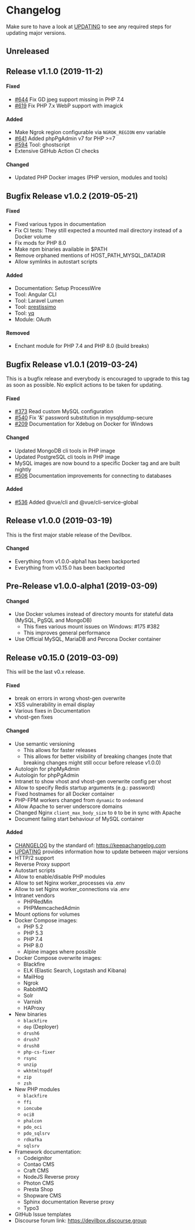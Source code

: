 # Changelog

Make sure to have a look at [UPDATING](https://github.com/cytopia/devilbox/blob/master/UPDATING.md) to see any required steps for updating
major versions.



## Unreleased


## Release v1.1.0 (2019-11-2)

#### Fixed
- [#644](https://github.com/cytopia/devilbox/issues/644) Fix GD jpeg support missing in PHP 7.4
- [#619](https://github.com/cytopia/devilbox/issues/619) Fix PHP 7.x  WebP support with imagick

#### Added
- Make Ngrok region configurable via `NGROK_REGION` env variable
- [#641](https://github.com/cytopia/devilbox/issues/641) Added phpPgAdmin v7 for PHP >=7
- [#594](https://github.com/cytopia/devilbox/issues/594) Tool: ghostscript
- Extensive GitHub Action CI checks

#### Changed
- Updated PHP Docker images (PHP version, modules and tools)


## Bugfix Release v1.0.2 (2019-05-21)

#### Fixed
- Fixed various typos in documentation
- Fix CI tests: They still expected a mounted mail directory instead of a Docker volume
- Fix mods for PHP 8.0
- Make npm binaries available in $PATH
- Remove orphaned mentions of HOST_PATH_MYSQL_DATADIR
- Allow symlinks in autostart scripts

#### Added
- Documentation: Setup ProcessWire
- Tool: Angular CLI
- Tool: Laravel Lumen
- Tool: [prestissimo](https://github.com/hirak/prestissimo)
- Tool: [yq](https://github.com/mikefarah/yq)
- Module: OAuth

#### Removed
- Enchant module for PHP 7.4 and PHP 8.0 (build breaks)


## Bugfix Release v1.0.1 (2019-03-24)

This is a bugfix release and everybody is encouraged to upgrade to this tag as soon as possible.
No explicit actions to be taken for updating.

#### Fixed
- [#373](https://github.com/cytopia/devilbox/issues/373) Read custom MySQL configuration
- [#540](https://github.com/cytopia/devilbox/issues/540) Fix '&' password substitution in mysqldump-secure
- [#209](https://github.com/cytopia/devilbox/issues/209) Documentation for Xdebug on Docker for Windows

#### Changed
- Updated MongoDB cli tools in PHP image
- Updated PostgreSQL cli tools in PHP image
- MySQL images are now bound to a specific Docker tag and are built nightly
- [#506](https://github.com/cytopia/devilbox/issues/506) Documentation improvements for connecting to databases

#### Added
- [#536](https://github.com/cytopia/devilbox/issues/536) Added @vue/cli and @vue/cli-service-global



## Release v1.0.0 (2019-03-19)

This is the first major stable release of the Devilbox.

#### Changed
- Everything from v1.0.0-alpha1 has been backported
- Everything from v0.15.0 has been backported



## Pre-Release v1.0.0-alpha1 (2019-03-09)

#### Changed
- Use Docker volumes instead of directory mounts for stateful data (MySQL, PgSQL and MongoDB)
    - This fixes various mount issues on Windows: #175 #382
    - This improves general performance
- Use Official MySQL, MariaDB and Percona Docker container



## Release v0.15.0 (2019-03-09)

This will be the last v0.x release.

#### Fixed
- break on errors in wrong vhost-gen overwrite
- XSS vulnerability in email display
- Various fixes in Documentation
- vhost-gen fixes

#### Changed
- Use semantic versioning
    - This allows for faster releases
    - This allows for better visibility of breaking changes (note that breaking changes might still occur before release v1.0.0)
- Autologin for phpMyAdmin
- Autologin for phpPgAdmin
- Intranet to show vhost and vhost-gen overwrite config per vhost
- Allow to specify Redis startup arguments (e.g.: password)
- Fixed hostnames for all Docker container
- PHP-FPM workers changed from `dynamic` to `ondemand`
- Allow Apache to server underscore domains
- Changed Nginx `client_max_body_size` to `0` to be in sync with Apache
- Document failing start behaviour of MySQL container

#### Added
- [CHANGELOG](https://github.com/cytopia/devilbox/blob/master/CHANGELOG.md) by the standard of: https://keepachangelog.com
- [UPDATING](https://github.com/cytopia/devilbox/blob/master/UPDATING.md) provides information how to update between major versions
- HTTP/2 support
- Reverse Proxy support
- Autostart scripts
- Allow to enable/disable PHP modules
- Allow to set Nginx worker_processes via .env
- Allow to set Nginx worker_connections via .env
- Intranet vendors
    - PHPRedMin
    - PHPMemcachedAdmin
- Mount options for volumes
- Docker Compose images:
    - PHP 5.2
    - PHP 5.3
    - PHP 7.4
    - PHP 8.0
    - Alpine images where possible
- Docker Compose overwrite images:
    - Blackfire
    - ELK (Elastic Search, Logstash and Kibana)
    - MailHog
    - Ngrok
    - RabbitMQ
    - Solr
    - Varnish
    - HAProxy
- New binaries
    - `blackfire`
    - `dep` (Deployer)
    - `drush6`
    - `drush7`
    - `drush8`
    - `php-cs-fixer`
    - `rsync`
    - `unzip`
    - `wkhtmltopdf`
    - `zip`
    - `zsh`
- New PHP modules
    - `blackfire`
    - `ffi`
    - `ioncube`
    - `oci8`
    - `phalcon`
    - `pdo_oci`
    - `pdo_sqlsrv`
    - `rdkafka`
    - `sqlsrv`
- Framework documentation:
    - Codeignitor
    - Contao CMS
    - Craft CMS
    - NodeJS Reverse proxy
    - Photon CMS
    - Presta Shop
    - Shopware CMS
    - Sphinx documentation Reverse proxy
    - Typo3
- GitHub Issue templates
- Discourse forum link: https://devilbox.discourse.group
